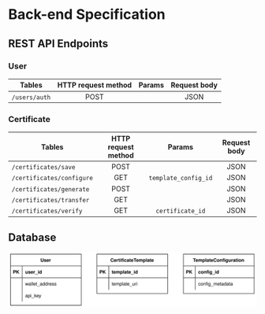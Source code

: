 # Back-end Specification

## REST API Endpoints

### User

|     Tables    |  HTTP request method  |        Params        | Request body |
|---------------|:---------------------:|:--------------------:|:------------:|
| `/users/auth` |          POST         |                      |     JSON     |

### Certificate

|           Tables          |  HTTP request method  |        Params        | Request body |
|---------------------------|:---------------------:|:--------------------:|:------------:|
| `/certificates/save`      |          POST         |                      |     JSON     |
| `/certificates/configure` |          GET          | `template_config_id` |     JSON     |
| `/certificates/generate`  |          POST         |                      |     JSON     |
| `/certificates/transfer`  |          GET          |                      |     JSON     |
| `/certificates/verify`    |          GET          | `certificate_id`     |     JSON     |

## Database

![db-design](db-design.svg)
